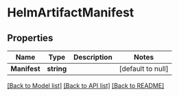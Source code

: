 # HelmArtifactManifest

## Properties
Name | Type | Description | Notes
------------ | ------------- | ------------- | -------------
**Manifest** | **string** |  | [default to null]

[[Back to Model list]](../README.md#documentation-for-models) [[Back to API list]](../README.md#documentation-for-api-endpoints) [[Back to README]](../README.md)

